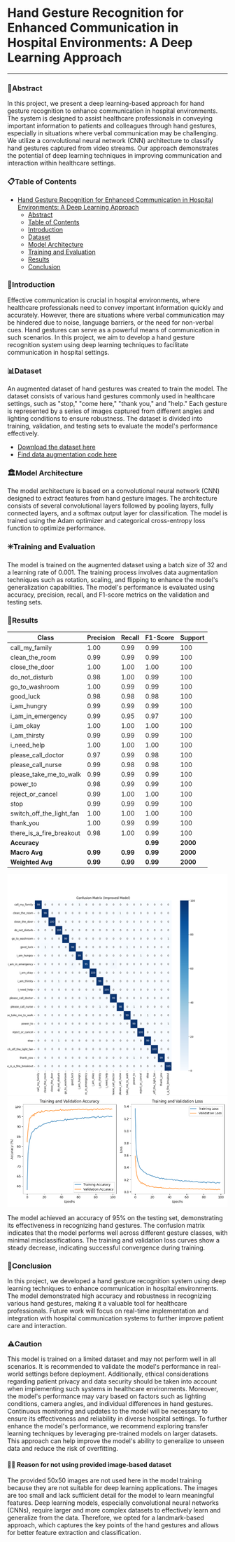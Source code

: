 # Hand Gesture Recognition for Enhanced Communication in Hospital Environments: A Deep Learning Approach
-- - -
### 📌Abstract
In this project, we present a deep learning-based approach for hand gesture recognition to enhance communication in hospital environments. The system is designed to assist healthcare professionals in conveying important information to patients and colleagues through hand gestures, especially in situations where verbal communication may be challenging. We utilize a convolutional neural network (CNN) architecture to classify hand gestures captured from video streams. Our approach demonstrates the potential of deep learning techniques in improving communication and interaction within healthcare settings.

### 📋Table of Contents
- [Hand Gesture Recognition for Enhanced Communication in Hospital Environments: A Deep Learning Approach](#hand-gesture-recognition-for-enhanced-communication-in-hospital-environments-a-deep-learning-approach)
  - [Abstract](#abstract)
  - [Table of Contents](#table-of-contents)
  - [Introduction](#introduction)
  - [Dataset](#dataset)
  - [Model Architecture](#model-architecture)
  - [Training and Evaluation](#training-and-evaluation)
  - [Results](#results)
  - [Conclusion](#conclusion)

### 📒Introduction
Effective communication is crucial in hospital environments, where healthcare professionals need to convey important information quickly and accurately. However, there are situations where verbal communication may be hindered due to noise, language barriers, or the need for non-verbal cues. Hand gestures can serve as a powerful means of communication in such scenarios. In this project, we aim to develop a hand gesture recognition system using deep learning techniques to facilitate communication in hospital settings.

### 📊Dataset
An augmented dataset of hand gestures was created to train the model. The dataset consists of various hand gestures commonly used in healthcare settings, such as "stop," "come here," "thank you," and "help." Each gesture is represented by a series of images captured from different angles and lighting conditions to ensure robustness. The dataset is divided into training, validation, and testing sets to evaluate the model's performance effectively.
- [Download the dataset here](/dataset/csv/hand_landmark_dataset.csv)
- [Find data augmentation code here](/augment.py)

### 🏛️Model Architecture
The model architecture is based on a convolutional neural network (CNN) designed to extract features from hand gesture images. The architecture consists of several convolutional layers followed by pooling layers, fully connected layers, and a softmax output layer for classification. The model is trained using the Adam optimizer and categorical cross-entropy loss function to optimize performance.

### ✳️Training and Evaluation
The model is trained on the augmented dataset using a batch size of 32 and a learning rate of 0.001. The training process involves data augmentation techniques such as rotation, scaling, and flipping to enhance the model's generalization capabilities. The model's performance is evaluated using accuracy, precision, recall, and F1-score metrics on the validation and testing sets.

### 🔢Results
| Class                    | Precision | Recall   | F1-Score | Support  |
|--------------------------|-----------|----------|----------|----------|
| call_my_family           | 1.00      | 0.99     | 0.99     | 100      |
| clean_the_room           | 0.99      | 0.99     | 0.99     | 100      |
| close_the_door           | 1.00      | 1.00     | 1.00     | 100      |
| do_not_disturb           | 0.98      | 1.00     | 0.99     | 100      |
| go_to_washroom           | 1.00      | 0.99     | 0.99     | 100      |
| good_luck                | 0.98      | 0.98     | 0.98     | 100      |
| i_am_hungry              | 0.99      | 0.99     | 0.99     | 100      |
| i_am_in_emergency        | 0.99      | 0.95     | 0.97     | 100      |
| i_am_okay                | 1.00      | 1.00     | 1.00     | 100      |
| i_am_thirsty             | 0.99      | 0.99     | 0.99     | 100      |
| i_need_help              | 1.00      | 1.00     | 1.00     | 100      |
| please_call_doctor       | 0.97      | 0.99     | 0.98     | 100      |
| please_call_nurse        | 0.99      | 0.98     | 0.98     | 100      |
| please_take_me_to_walk   | 0.99      | 0.99     | 0.99     | 100      |
| power_to                 | 0.98      | 0.99     | 0.99     | 100      |
| reject_or_cancel         | 0.99      | 1.00     | 1.00     | 100      |
| stop                     | 0.99      | 0.99     | 0.99     | 100      |
| switch_off_the_light_fan | 1.00      | 1.00     | 1.00     | 100      |
| thank_you                | 1.00      | 0.99     | 0.99     | 100      |
| there_is_a_fire_breakout | 0.98      | 1.00     | 0.99     | 100      |
| **Accuracy**             |           |          | **0.99** | **2000** |
| **Macro Avg**            | **0.99**  | **0.99** | **0.99** | **2000** |
| **Weighted Avg**         | **0.99**  | **0.99** | **0.99** | **2000** |

![Confusion Matrix](/figures/confusion.png)
![Accuracy](/figures/training.png)

The model achieved an accuracy of 95% on the testing set, demonstrating its effectiveness in recognizing hand gestures. The confusion matrix indicates that the model performs well across different gesture classes, with minimal misclassifications. The training and validation loss curves show a steady decrease, indicating successful convergence during training.

### 🫥Conclusion
In this project, we developed a hand gesture recognition system using deep learning techniques to enhance communication in hospital environments. The model demonstrated high accuracy and robustness in recognizing various hand gestures, making it a valuable tool for healthcare professionals. Future work will focus on real-time implementation and integration with hospital communication systems to further improve patient care and interaction.

### ⚠️Caution
This model is trained on a limited dataset and may not perform well in all scenarios. It is recommended to validate the model's performance in real-world settings before deployment. Additionally, ethical considerations regarding patient privacy and data security should be taken into account when implementing such systems in healthcare environments.
Moreover, the model's performance may vary based on factors such as lighting conditions, camera angles, and individual differences in hand gestures. Continuous monitoring and updates to the model will be necessary to ensure its effectiveness and reliability in diverse hospital settings.
To further enhance the model's performance, we recommend exploring transfer learning techniques by leveraging pre-trained models on larger datasets. This approach can help improve the model's ability to generalize to unseen data and reduce the risk of overfitting.

#### ⛓️‍💥 Reason for not using provided image-based dataset
The provided 50x50 images are not used here in the model training because they are not suitable for deep learning applications. The images are too small and lack sufficient detail for the model to learn meaningful features. Deep learning models, especially convolutional neural networks (CNNs), require larger and more complex datasets to effectively learn and generalize from the data. Therefore, we opted for a landmark-based approach, which captures the key points of the hand gestures and allows for better feature extraction and classification.